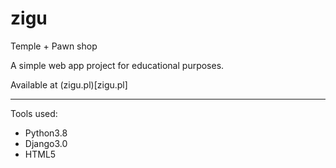 # zigu
Temple + Pawn shop

A simple web app project for educational purposes.

Available at (zigu.pl)[zigu.pl] 

---

Tools used:
* Python3.8
* Django3.0
* HTML5
